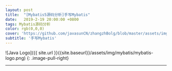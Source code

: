 ```yaml
---
layout: post
title:  "[Mybatis5源码分析]手写Mybatis"
date:   2019-2-19 20:00:00 +0800
tags: Mybatis源码分析
color: rgb(0,0,0)
cover: 'https://github.com/javasunCN/zhangzhBolg/blob/master/assets/img/spring/spring.jpg?raw=true'
subtitle: '手写Mybatis'
---
```


![Java Logo]({{ site.url }}{{site.baseurl}}/assets/img/mybatis/mybatis-logo.png)
{: .image-pull-right}

------------------------















